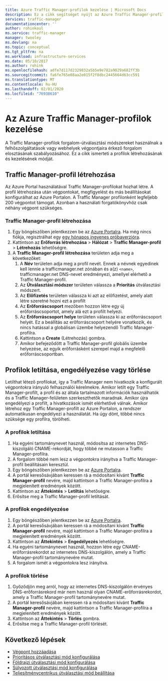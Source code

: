 ```yaml
---
title: Azure Traffic Manager-profilok kezelése | Microsoft Docs
description: Ez a cikk segítséget nyújt az Azure Traffic Manager-profilok létrehozásához, letiltásához, engedélyezéséhez és törléséhez.
services: traffic-manager
documentationcenter: ''
author: rohinkoul
ms.service: traffic-manager
manager: twooley
ms.devlang: na
ms.topic: conceptual
ms.tgt_pltfrm: na
ms.workload: infrastructure-services
ms.date: 05/10/2017
ms.author: rohink
ms.openlocfilehash: adfe7d117d2329832a5b5e9e782a9029a682ff3b
ms.sourcegitcommit: fa6fe765e08aa2e015f2f8dbc2445664d63cc591
ms.translationtype: MT
ms.contentlocale: hu-HU
ms.lasthandoff: 02/01/2020
ms.locfileid: "76938610"
---
```

# <a name="manage-an-azure-traffic-manager-profile"></a>Az Azure Traffic Manager-profilok kezelése

A Traffic Manager-profilok forgalom-útválasztási módszereket használnak a felhőszolgáltatások vagy webhelyek végpontjaira érkező forgalom elosztásának szabályozásához. Ez a cikk ismerteti a profilok létrehozásának és kezelésének módját.

## <a name="create-a-traffic-manager-profile"></a>Traffic Manager-profil létrehozása

Az Azure Portal használatával Traffic Manager-profilokat hozhat létre. A profil létrehozása után végpontokat, megfigyelést és más beállításokat konfigurálhat az Azure Portalon. A Traffic Manager profilonként legfeljebb 200 végpontot támogat. Azonban a használati forgatókönyvhöz csak néhány végpont szükséges.

### <a name="to-create-a-traffic-manager-profile"></a>Traffic Manager-profil létrehozása

1. Egy böngészőben jelentkezzen be az [Azure Portalra](https://portal.azure.com). Ha még nincs fiókja, regisztrálhat egy [egy hónapos ingyenes próbaverzióra](https://azure.microsoft.com/free/). 
2. Kattintson az **Erőforrás létrehozása** > **Hálózat** > **Traffic Manager-profil** > **Létrehozás** lehetőségre.
4. A **Traffic Manager-profil létrehozása** területen adja meg a következőket:
    1. A **Név** területen adja meg a profil nevét. Ennek a névnek egyedinek kell lennie a trafficmanager.net zónában és a(z) `<name>`, trafficmanager.net DNS-nevet eredményezi, amellyel elérhető a Traffic Manager-profil.
    2. Az **Útválasztási módszer** területen válassza a **Prioritás** útválasztási módszert.
    3. Az **Előfizetés** területen válassza ki azt az előfizetést, amely alatt létre szeretné hozni ezt a profilt
    4. Az **Erőforráscsoport** mezőben hozzon létre egy új erőforráscsoportot, amely alá ezt a profilt helyezi.
    5. Az **Erőforráscsoport helye** területen válassza ki az erőforráscsoport helyét. Ez a beállítás az erőforráscsoport helyére vonatkozik, és nincs hatással a globálisan üzembe helyezendő Traffic Manager-profilra.
    6. Kattintson a **Create** (Létrehozás) gombra.
    7. Amikor befejeződött a Traffic Manager-profil globális üzembe helyezése, az egyik erőforrásként szerepel majd a megfelelő erőforráscsoportban.

## <a name="disable-enable-or-delete-a-profile"></a>Profilok letiltása, engedélyezése vagy törlése

Letilthat létező profilokat, így a Traffic Manager nem hivatkozik a konfigurált végpontokra irányuló felhasználói kérelmekre. Amikor letilt egy Traffic Manager-profilt, a profil és az általa tartalmazott információk használhatók és a Traffic Manager-felületen szerkeszthetők maradnak.  Amikor újra engedélyezi a profilt, a hivatkozások ismét elérhetővé válnak. Amikor létrehoz egy Traffic Manager-profilt az Azure Portalon, a rendszer automatikusan engedélyezi a használatát. Ha úgy dönt, többé nincs szüksége egy profilra, törölheti.

### <a name="to-disable-a-profile"></a>A profilok letiltása

1. Ha egyéni tartománynevet használ, módosítsa az internetes DNS-kiszolgáló CNAME-rekordját, hogy többé ne mutasson a Traffic Manager-profilra.
2. A forgalom többé nem lesz a végpontokra irányítva a Traffic Manager-profil beállításain keresztül.
3. Egy böngészőben jelentkezzen be az [Azure Portalra](https://portal.azure.com).
2. A portál keresősávjában keressen rá a módosítani kívánt **Traffic Manager-profil** nevére, majd kattintson a Traffic Manager-profilra a megjelenített eredmények között.
3. Kattintson az **Áttekintés** > **Letiltás** lehetőségre.
4. Erősítse meg a Traffic Manager-profil letiltását.

### <a name="to-enable-a-profile"></a>A profilok engedélyezése

1. Egy böngészőben jelentkezzen be az [Azure Portalra](https://portal.azure.com).
2. A portál keresősávjában keressen rá a módosítani kívánt **Traffic Manager-profil** nevére, majd kattintson a Traffic Manager-profilra a megjelenített eredmények között.
3. Kattintson az **Áttekintés** > **Engedélyezés** lehetőségre.
1. Ha egyéni tartománynevet használ, hozzon létre egy CNAME-erőforrásrekordot az internetes DNS-kiszolgálón, amely a Traffic Manager-profil tartománynevére mutat.
2. A forgalom ismét a végpontokra lesz irányítva.

### <a name="to-delete-a-profile"></a>A profilok törlése

1. Győződjön meg arról, hogy az internetes DNS-kiszolgálón érvényes DNS-erőforrásrekord már nem használ olyan CNAME-erőforrásrekordot, amely a Traffic Manager-profil tartománynevére mutat.
2. A portál keresősávjában keressen rá a módosítani kívánt **Traffic Manager-profil** nevére, majd kattintson a Traffic Manager-profilra a megjelenített eredmények között.
3. Kattintson az **Áttekintés** > **Törlés** gombra.
4. Erősítse meg a Traffic Manager-profil törlését.

## <a name="next-steps"></a>Következő lépések

* [Végpont hozzáadása](traffic-manager-endpoints.md)
* [Prioritásos útválasztási mód konfigurálása](traffic-manager-configure-priority-routing-method.md)
* [Földrajzi útválasztási mód konfigurálása](traffic-manager-configure-geographic-routing-method.md) 
* [Súlyozott útválasztási mód konfigurálása](traffic-manager-configure-weighted-routing-method.md)
* [Teljesítménycentrikus útválasztási mód beállítása](traffic-manager-configure-performance-routing-method.md)
